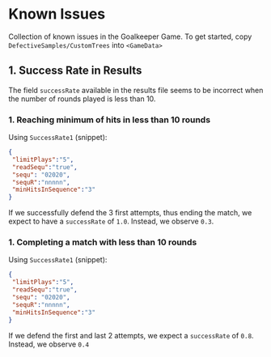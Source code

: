 # Known Issues

Collection of known issues in the Goalkeeper Game. To get started, copy `DefectiveSamples/CustomTrees` into `<GameData>`

## 1. Success Rate in Results

The field `successRate` available in the results file seems to be incorrect when the number of rounds played is less than 10.

### 1. Reaching minimum of hits in less than 10 rounds

Using `SuccessRate1` (snippet):
```json
{
 "limitPlays":"5",
 "readSequ":"true",
 "sequ": "02020",
 "sequR":"nnnnn",
 "minHitsInSequence":"3"
}
```

If we successfully defend the 3 first attempts, thus ending the match, we expect to have a `successRate` of `1.0`. Instead, we observe `0.3`.

### 1. Completing a match with less than 10 rounds

Using `SuccessRate1` (snippet):
```json
{
 "limitPlays":"5",
 "readSequ":"true",
 "sequ": "02020",
 "sequR":"nnnnn",
 "minHitsInSequence":"3"
}
```

If we defend the first and last 2 attempts, we expect a `successRate` of `0.8`. Instead, we observe `0.4`
